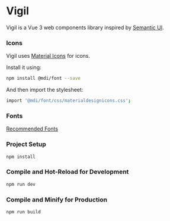 # Vigil
 Vigil is a Vue 3 web components library inspired by [Semantic UI](https://semantic-ui.com/).

### Icons
 Vigil uses [Material Icons](https://materialdesignicons.com/) for icons.

 Install it using:
 ```sh
 npm install @mdi/font --save
 ```

And then import the stylesheet:
```sh
import '@mdi/font/css/materialdesignicons.css';
```

### Fonts

[Recommended Fonts](https://fonts.google.com/share?selection.family=Inter|Poppins|Source+Sans+Pro)

### Project Setup

 ```sh
 npm install
 ```

### Compile and Hot-Reload for Development

 ```sh
 npm run dev
 ```

### Compile and Minify for Production

 ```sh
 npm run build
 ```
